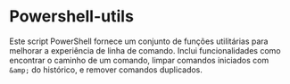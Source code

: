 # Powershell-utils
Este script PowerShell fornece um conjunto de funções utilitárias para melhorar a experiência de linha de comando. Inclui funcionalidades como encontrar o caminho de um comando, limpar comandos iniciados com `&amp;` do histórico, e remover comandos duplicados.
